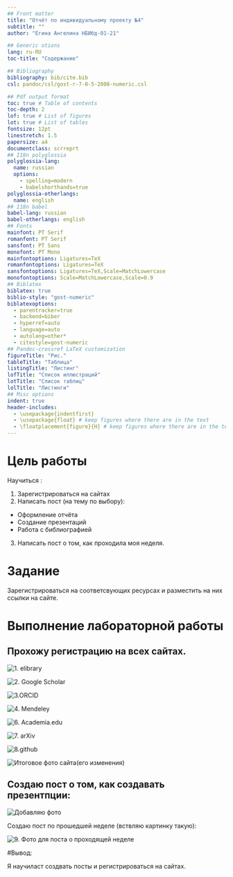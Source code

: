```yaml
---
## Front matter
title: "Отчёт по индивидуальному проекту №4"
subtitle: ""
author: "Егина Ангелина НБИбд-01-21"

## Generic otions
lang: ru-RU
toc-title: "Содержание"

## Bibliography
bibliography: bib/cite.bib
csl: pandoc/csl/gost-r-7-0-5-2008-numeric.csl

## Pdf output format
toc: true # Table of contents
toc-depth: 2
lof: true # List of figures
lot: true # List of tables
fontsize: 12pt
linestretch: 1.5
papersize: a4
documentclass: scrreprt
## I18n polyglossia
polyglossia-lang:
  name: russian
  options:
	- spelling=modern
	- babelshorthands=true
polyglossia-otherlangs:
  name: english
## I18n babel
babel-lang: russian
babel-otherlangs: english
## Fonts
mainfont: PT Serif
romanfont: PT Serif
sansfont: PT Sans
monofont: PT Mono
mainfontoptions: Ligatures=TeX
romanfontoptions: Ligatures=TeX
sansfontoptions: Ligatures=TeX,Scale=MatchLowercase
monofontoptions: Scale=MatchLowercase,Scale=0.9
## Biblatex
biblatex: true
biblio-style: "gost-numeric"
biblatexoptions:
  - parentracker=true
  - backend=biber
  - hyperref=auto
  - language=auto
  - autolang=other*
  - citestyle=gost-numeric
## Pandoc-crossref LaTeX customization
figureTitle: "Рис."
tableTitle: "Таблица"
listingTitle: "Листинг"
lofTitle: "Список иллюстраций"
lotTitle: "Список таблиц"
lolTitle: "Листинги"
## Misc options
indent: true
header-includes:
  - \usepackage{indentfirst}
  - \usepackage{float} # keep figures where there are in the text
  - \floatplacement{figure}{H} # keep figures where there are in the text
---
```


# Цель работы

Научиться :
1. Зарегистрироваться на сайтах
2. Написать пост (на тему по выбору):
- Оформление отчёта
- Создание презентаций
- Работа с библиографией
3. Написать пост о том, как проходила моя неделя.

# Задание

Зарегистрироваться на соответсвующих ресурсах и разместить на них ссылки на сайте.

# Выполнение лабораторной работы

## Прохожу регистрацию на всех сайтах.
![1. elibrary](image/1.png)

![2. Google Scholar](image/4.png)

![3.ORCID](image/6.png)

![4. Mendeley](image/7.png)

![6. Academia.edu](image/8.png)

![7. arXiv](image/9.png)

![8.github](image/10.png)

![Итоговое фото сайта(его изменения)](image/11.png)

## Создаю пост о том, как создавать презентпции:

![Добавляю фото](image/12.png)

Создаю пост по прошедшей неделе (вствляю картинку такую):

![9. Фото для поста о проходящей неделе](image/13.png)

#Вывод:

Я научиласт создвать посты и регистрироваться на сайтах.

